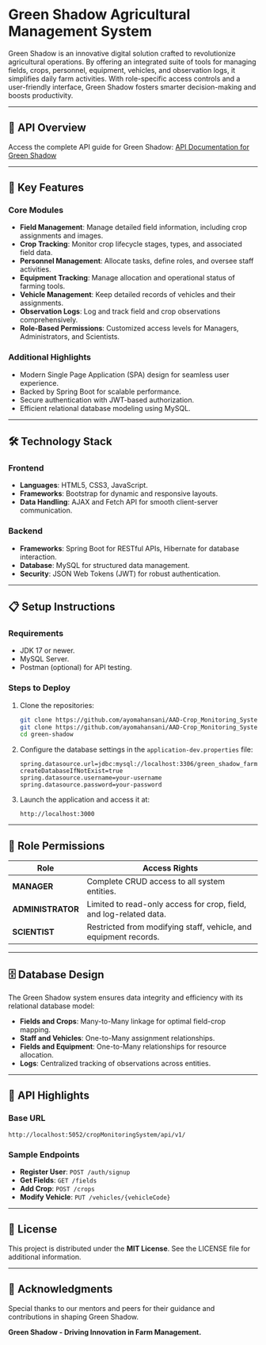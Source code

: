 # Green Shadow Agricultural Management System

Green Shadow is an innovative digital solution crafted to revolutionize agricultural operations. By offering an integrated suite of tools for managing fields, crops, personnel, equipment, vehicles, and observation logs, it simplifies daily farm activities. With role-specific access controls and a user-friendly interface, Green Shadow fosters smarter decision-making and boosts productivity.

---

## 📘 API Overview
Access the complete API guide for Green Shadow:
[API Documentation for Green Shadow](#)

---

## 🚀 Key Features
### Core Modules
- **Field Management**: Manage detailed field information, including crop assignments and images.
- **Crop Tracking**: Monitor crop lifecycle stages, types, and associated field data.
- **Personnel Management**: Allocate tasks, define roles, and oversee staff activities.
- **Equipment Tracking**: Manage allocation and operational status of farming tools.
- **Vehicle Management**: Keep detailed records of vehicles and their assignments.
- **Observation Logs**: Log and track field and crop observations comprehensively.
- **Role-Based Permissions**: Customized access levels for Managers, Administrators, and Scientists.

### Additional Highlights
- Modern Single Page Application (SPA) design for seamless user experience.
- Backed by Spring Boot for scalable performance.
- Secure authentication with JWT-based authorization.
- Efficient relational database modeling using MySQL.

---

## 🛠️ Technology Stack
### Frontend
- **Languages**: HTML5, CSS3, JavaScript.
- **Frameworks**: Bootstrap for dynamic and responsive layouts.
- **Data Handling**: AJAX and Fetch API for smooth client-server communication.

### Backend
- **Frameworks**: Spring Boot for RESTful APIs, Hibernate for database interaction.
- **Database**: MySQL for structured data management.
- **Security**: JSON Web Tokens (JWT) for robust authentication.

---

## 📋 Setup Instructions
### Requirements
- JDK 17 or newer.
- MySQL Server.
- Postman (optional) for API testing.

### Steps to Deploy
1. Clone the repositories:
    ```bash
    git clone https://github.com/ayomahansani/AAD-Crop_Monitoring_System_Backend_SpringBoot.git
    git clone https://github.com/ayomahansani/AAD-Crop_Monitoring_System_Frontend_JS_With_AJAX.git
    cd green-shadow
    ```
2. Configure the database settings in the `application-dev.properties` file:
    ```properties
    spring.datasource.url=jdbc:mysql://localhost:3306/green_shadow_farm?createDatabaseIfNotExist=true
    spring.datasource.username=your-username
    spring.datasource.password=your-password
    ```
3. Launch the application and access it at:
    ```
    http://localhost:3000
    ```

---

## 🔑 Role Permissions
| Role            | Access Rights                                                            |
|-----------------|--------------------------------------------------------------------------|
| **MANAGER**     | Complete CRUD access to all system entities.                            |
| **ADMINISTRATOR** | Limited to read-only access for crop, field, and log-related data.        |
| **SCIENTIST**   | Restricted from modifying staff, vehicle, and equipment records.        |

---

## 🗄️ Database Design
The Green Shadow system ensures data integrity and efficiency with its relational database model:
- **Fields and Crops**: Many-to-Many linkage for optimal field-crop mapping.
- **Staff and Vehicles**: One-to-Many assignment relationships.
- **Fields and Equipment**: One-to-Many relationships for resource allocation.
- **Logs**: Centralized tracking of observations across entities.

---

## 📌 API Highlights
### Base URL
```
http://localhost:5052/cropMonitoringSystem/api/v1/
```

### Sample Endpoints
- **Register User**: `POST /auth/signup`
- **Get Fields**: `GET /fields`
- **Add Crop**: `POST /crops`
- **Modify Vehicle**: `PUT /vehicles/{vehicleCode}`

---

## 📜 License
This project is distributed under the **MIT License**. See the LICENSE file for additional information.

---

## 🙌 Acknowledgments
Special thanks to our mentors and peers for their guidance and contributions in shaping Green Shadow.

**Green Shadow - Driving Innovation in Farm Management.**

